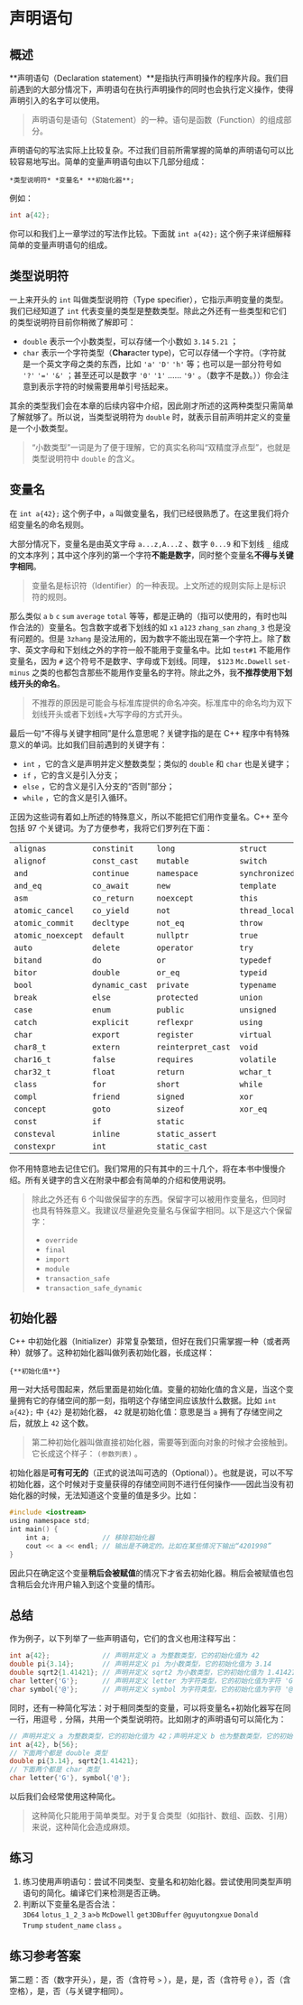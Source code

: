 # 声明语句

## 概述

**声明语句（Declaration statement）**是指执行声明操作的程序片段。我们目前遇到的大部分情况下，声明语句在执行声明操作的同时也会执行定义操作，使得声明引入的名字可以使用。

> 声明语句是语句（Statement）的一种。语句是函数（Function）的组成部分。

声明语句的写法实际上比较复杂。不过我们目前所需掌握的简单的声明语句可以比较容易地写出。简单的变量声明语句由以下几部分组成：

```sdsc
*类型说明符* *变量名* **初始化器**;
```
例如：
```cpp
int a{42};
```

你可以和我们上一章学过的写法作比较。下面就 `int a{42};` 这个例子来详细解释简单的变量声明语句的组成。

## 类型说明符

一上来开头的 `int` 叫做类型说明符（Type specifier），它指示声明变量的类型。我们已经知道了 `int` 代表变量的类型是整数类型。除此之外还有一些类型和它们的类型说明符目前你稍微了解即可：

- `double` 表示一个小数类型，可以存储一个小数如 `3.14` `5.21` ；
- `char` 表示一个字符类型（**Char**acter type)，它可以存储一个字符。（字符就是一个英文字母之类的东西，比如 `'a'` `'D'` `'h'` 等；也可以是一部分符号如 `'?'` `'='` `'&'` ；甚至还可以是数字 `'0'` `'1'` …… `'9'` 。（数字不是数。））你会注意到表示字符的时候需要用单引号括起来。

其余的类型我们会在本章的后续内容中介绍，因此刚才所述的这两种类型只需简单了解就够了。所以说，当类型说明符为 `double` 时，就表示目前声明并定义的变量是一个小数类型。

> “小数类型”一词是为了便于理解，它的真实名称叫“双精度浮点型”，也就是类型说明符中 `double` 的含义。

## 变量名

在 `int a{42};` 这个例子中，`a` 叫做变量名，我们已经很熟悉了。在这里我们将介绍变量名的命名规则。

大部分情况下，变量名是由英文字母 `a...z,A...Z` 、数字 `0...9` 和下划线 `_` 组成的文本序列；其中这个序列的第一个字符**不能是数字**，同时整个变量名**不得与关键字相同**。

> 变量名是标识符（Identifier）的一种表现。上文所述的规则实际上是标识符的规则。

那么类似 `a` `b` `c` `sum` `average` `total` 等等，都是正确的（指可以使用的，有时也叫作合法的）变量名。包含数字或者下划线的如 `x1` `a123` `zhang_san` `zhang_3` 也是没有问题的。但是 `3zhang` 是没法用的，因为数字不能出现在第一个字符上。除了数字、英文字母和下划线之外的字符一般不能用于变量名中。比如 `test#1` 不能用作变量名，因为 `#` 这个符号不是数字、字母或下划线。同理， `$123` `Mc.Dowell` `set-minus` 之类的也都包含那些不能用作变量名的字符。除此之外，我**不推荐使用下划线开头的命名**。

> 不推荐的原因是可能会与标准库提供的命名冲突。标准库中的命名均为双下划线开头或者下划线+大写字母的方式开头。

最后一句“不得与关键字相同”是什么意思呢？关键字指的是在 C++ 程序中有特殊意义的单词。比如我们目前遇到的关键字有：

- `int` ，它的含义是声明并定义整数类型；类似的 `double` 和 `char` 也是关键字；
- `if` ，它的含义是引入分支；
- `else` ，它的含义是引入分支的“否则”部分；
- `while` ，它的含义是引入循环。

正因为这些词有着如上所述的特殊意义，所以不能把它们用作变量名。C++ 至今包括 97 个关键词。为了方便参考，我将它们罗列在下面：

|  |  |  |  |
| --- | --- | --- | --- |
| `alignas` | `constinit` | `long` | `struct` |
| `alignof` | `const_cast` | `mutable` | `switch` |
| `and` | `continue` | `namespace` | `synchronized` |
| `and_eq` | `co_await` | `new` | `template` |
| `asm` | `co_return` | `noexcept` | `this` |
| `atomic_cancel` | `co_yield` | `not` | `thread_local` |
| `atomic_commit` | `decltype` | `not_eq` | `throw` |
| `atomic_noexcept` | `default` | `nullptr` | `true` |
| `auto` | `delete` | `operator` | `try` |
| `bitand` | `do` | `or` | `typedef` |
| `bitor` | `double` | `or_eq` | `typeid` |
| `bool` | `dynamic_cast` | `private` | `typename` |
| `break` | `else` | `protected` | `union` |
| `case` | `enum` | `public` | `unsigned` |
| `catch` | `explicit` | `reflexpr` | `using` |
| `char` | `export` | `register` | `virtual` |
| `char8_t` | `extern` | `reinterpret_cast` | `void` |
| `char16_t` | `false` | `requires` | `volatile` |
| `char32_t` | `float` | `return` | `wchar_t` |
| `class` | `for` | `short` | `while` |
| `compl` | `friend` | `signed` | `xor` |
| `concept` | `goto` | `sizeof` | `xor_eq` |
| `const` | `if` | `static` |  |
| `consteval` | `inline` | `static_assert` |  |
| `constexpr` | `int` | `static_cast` |  |

你不用特意地去记住它们。我们常用的只有其中的三十几个，将在本书中慢慢介绍。所有关键字的含义在附录中都会有简单的介绍和使用说明。

> 除此之外还有 6 个叫做保留字的东西。保留字可以被用作变量名，但同时也具有特殊意义。我建议尽量避免变量名与保留字相同。以下是这六个保留字：
> - `override`
> - `final`
> - `import`
> - `module`
> - `transaction_safe`
> - `transaction_safe_dynamic`

## 初始化器

C++ 中初始化器（Initializer）非常复杂繁琐，但好在我们只需掌握一种（或者两种）就够了。这种初始化器叫做列表初始化器，长成这样：

```sdsc
{**初始化值**}
```

用一对大括号围起来，然后里面是初始化值。变量的初始化值的含义是，当这个变量拥有它的存储空间的那一刻，指明这个存储空间应该放什么数据。比如 `int a{42};` 中 `{42}` 是初始化器， `42` 就是初始化值：意思是当 `a` 拥有了存储空间之后，就放上 `42` 这个数。

> 第二种初始化器叫做直接初始化器，需要等到面向对象的时候才会接触到。它长成这个样子： `(参数列表)` 。

初始化器是**可有可无的**（正式的说法叫可选的（Optional））。也就是说，可以不写初始化器，这个时候对于变量获得的存储空间则不进行任何操作——因此当没有初始化器的时候，无法知道这个变量的值是多少。比如：
```CPP
#include <iostream>
using namespace std;
int main() {
    int a;             // 移除初始化器
    cout << a << endl; // 输出是不确定的。比如在某些情况下输出“4201998”
}
```
因此只在确定这个变量**稍后会被赋值**的情况下才省去初始化器。稍后会被赋值也包含稍后会允许用户输入到这个变量的情形。
## 总结

作为例子，以下列举了一些声明语句，它们的含义也用注释写出：
```cpp
int a{42};             // 声明并定义 a 为整数类型，它的初始化值为 42
double pi{3.14};       // 声明并定义 pi 为小数类型，它的初始化值为 3.14
double sqrt2{1.41421}; // 声明并定义 sqrt2 为小数类型，它的初始化值为 1.41421
char letter{'G'};      // 声明并定义 letter 为字符类型，它的初始化值为字符 'G'。注意单引号的使用
char symbol{'@'};      // 声明并定义 symbol 为字符类型，它的初始化值为字符 '@'
```
同时，还有一种简化写法：对于相同类型的变量，可以将变量名+初始化器写在同一行，用逗号 `,` 分隔，共用一个类型说明符。比如刚才的声明语句可以简化为：
```cpp
// 声明并定义 a 为整数类型，它的初始化值为 42；声明并定义 b 也为整数类型，它的初始化值为 56
int a{42}, b{56};
// 下面两个都是 double 类型
double pi{3.14}, sqrt2{1.41421};
// 下面两个都是 char 类型
char letter{'G'}, symbol{'@'};
```
以后我们会经常使用这种简化。

> 这种简化只能用于简单类型。对于复合类型（如指针、数组、函数、引用）来说，这种简化会造成麻烦。

## 练习

1. 练习使用声明语句：尝试不同类型、变量名和初始化器。尝试使用同类型声明语句的简化。编译它们来检测是否正确。
1. 判断以下变量名是否合法： `3D64` `lotus_1_2_3` `a>b` `McDowell` `get3DBuffer` `@guyutongxue` `Donald Trump` `student_name` `class` 。

## 练习参考答案

第二题：否（数字开头），是，否（含符号 `>` ），是，是，否（含符号 `@` ），否（含空格），是，否（与关键字相同）。
